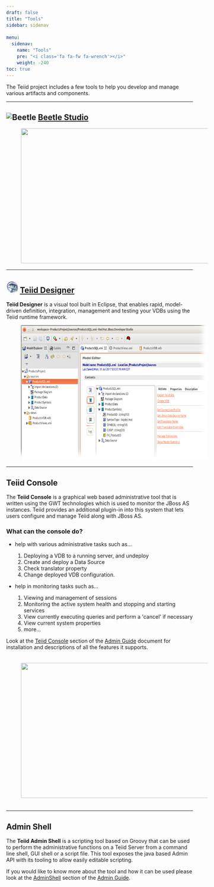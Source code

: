 ```yaml
---
draft: false
title: "Tools"
sidebar: sidenav

menu:
  sidenav:
    name: "Tools"
    pre: "<i class='fa fa-fw fa-wrench'></i>"
    weight: -240
toc: true
---
```


The Teiid project includes a few tools to help you develop and manage various artifacts and components.

---

## ![Beetle](/images/beetle_32x26.png?raw=true) [Beetle Studio](/tools/beetle_studio)

<div>
<img width="600" height="363" src="/images/beetle-studio-home.png" frameborder="2" hspace="40" ></img>
</div>

---

## ![Designer](/images/designer32.png?raw=true) [Teiid Designer](/tools/teiid_designer)

**Teiid Designer** is a visual tool built in Eclipse, that enables rapid, model-driven definition, integration, management
and testing your VDBs using the Teiid runtime framework.

<div>
<img width="600" height="363" src="/images/teiid-designer-home.png" frameborder="2" hspace="40" ></img>
</div>

---

## **Teiid Console**

The **Teiid Console** is a graphical web based administrative tool that is written using the GWT technologies which is used
to monitor the JBoss AS instances. Teiid provides an additional plugin-in into this system that lets users configure and
manage Teiid along with JBoss AS.

### What can the console do?

- help with various administrative tasks such as...

  1.  Deploying a VDB to a running server, and undeploy
  2.  Create and deploy a Data Source
  3.  Check translator property
  4.  Change deployed VDB configuration.

- help in monitoring tasks such as...

  1.  Viewing and management of sessions
  2.  Monitoring the active system health and stopping and starting services
  3.  View currently executing queries and perform a 'cancel' if necessary
  4.  View current system properties
  5.  more...

Look at the [Teiid Console](http://teiid.github.io/teiid-documents/master/content/admin/Teiid_Console.html) section of 
the [Admin Guide](http://teiid.github.io/teiid-documents/10.1.x/content/admin/Administrators_Guide.html) document for 
installation and descriptions of all the features it supports.

<div>
<img width="600" height="363" src="http://static.jboss.org/teiid/images/webconsole1.png" frameborder="2" hspace="40" vspace="20" ></img>
</div>

---
## **Admin Shell**

The **Teiid Admin Shell** is a scripting tool based on Groovy that can be used to perform the administrative
functions on a Teiid Server from a command line shell, GUI shell or a script file. This tool exposes the java based Admin API
with its tooling to allow easily editable scripting. 

If you would like to know more about the tool and how it can be used please look at the
 [AdminShell](http://teiid.github.io/teiid-documents/10.1.x/content/admin/AdminShell.html) section of the
  [Admin Guide](http://teiid.github.io/teiid-documents/10.1.x/content/admin/Administrators_Guide.html).